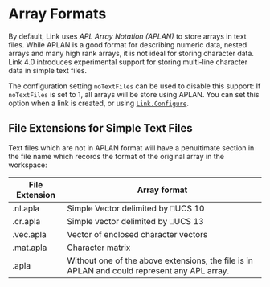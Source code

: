 # Array Formats

By default, Link uses *APL Array Notation (APLAN)* to store arrays in text files. While APLAN is a good format for describing numeric data, nested arrays and many high rank arrays, it is not ideal for storing character data. Link 4.0 introduces experimental support for storing multi-line character data in simple text files.

The configuration setting `noTextFiles` can be used to disable this support: If `noTextFiles` is set to 1, all arrays will be store using APLAN. You can set this option when a link is created, or using [`Link.Configure`](../API/Link.Configure).

## File Extensions for Simple Text Files

Text files which are not in APLAN format will have a penultimate section in the file name which records the format of the original array in the workspace:

| File Extension | Array format                         |
| -------------- | ------------------------------------ |
| .nl.apla       | Simple Vector delimited by ⎕UCS 10   |
| .cr.apla       | Simple vector delimited by ⎕UCS 13   |
| .vec.apla      | Vector of enclosed character vectors |
| .mat.apla      | Character matrix                     |
|  .apla         |Without one of the above extensions, the file is in APLAN and could represent any APL array.|

